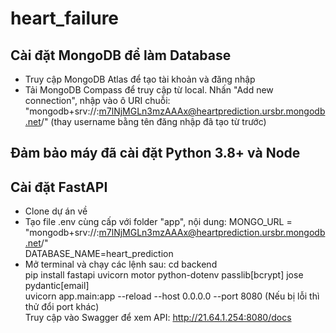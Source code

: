 # heart_failure
## Cài đặt MongoDB để làm Database
- Truy cập MongoDB Atlas để tạo tài khoản và đăng nhập
- Tải MongoDB Compass để truy cập từ local. Nhấn "Add new connection", nhập vào ô URI chuỗi: "mongodb+srv://<username>:m7lNjMGLn3mzAAAx@heartprediction.ursbr.mongodb.net/" (thay username bằng tên đăng nhập đã tạo từ trước) <br>
## Đảm bảo máy đã cài đặt Python 3.8+ và Node
## Cài đặt FastAPI
- Clone dự án về
- Tạo file .env cùng cấp với folder "app", nội dung: 
MONGO_URL = "mongodb+srv://<username>:m7lNjMGLn3mzAAAx@heartprediction.ursbr.mongodb.net/" <br>
DATABASE_NAME=heart_prediction
- Mở terminal và chạy các lệnh sau:
  cd backend <br>
  pip install fastapi uvicorn motor python-dotenv passlib[bcrypt] jose pydantic[email] <br>
  uvicorn app.main:app --reload --host 0.0.0.0 --port 8080 (Nếu bị lỗi thì thử đổi port khác) <br>
Truy cập vào Swagger để xem API: http://21.64.1.254:8080/docs
